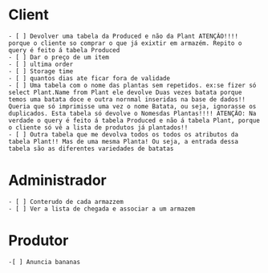 # Client
	- [ ] Devolver uma tabela da Produced e não da Plant ATENÇÂO!!!! porque o cliente so comprar o que já exixtir em armazém. Repito o query é feito á tabela Produced
	- [ ] Dar o preço de um item
	- [ ] ultima order
	- [ ] Storage time 
	- [ ] quantos dias ate ficar fora de validade
	- [ ] Uma tabela com o nome das plantas sem repetidos. ex:se fizer só select Plant.Name from Plant ele devolve Duas vezes batata porque temos uma batata doce e outra nornmal inseridas na base de dados!! Queria que só imprimisse uma vez o nome Batata, ou seja, ignorasse os duplicados. Esta tabela só devolve o Nomesdas Plantas!!!! ATENÇÂO: Na verdade o query é feito á tabela Produced e não á tabela Plant, porque o cliente só vê a lista de produtos já plantados!!
	- [ ] Outra tabela que me devolva todos os todos os atributos da tabela Plant!! Mas de uma mesma Planta! Ou seja, a entrada dessa tabela são as diferentes variedades de batatas
	
# Administrador
	- [ ] Conterudo de cada armazzem
	- [ ] Ver a lista de chegada e associar a um armazem

# Produtor
	-[ ] Anuncia bananas
